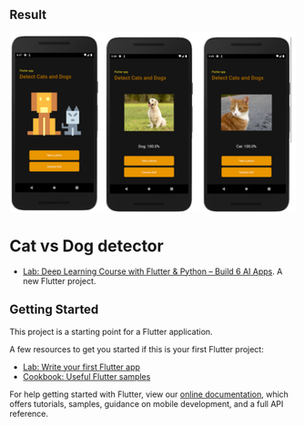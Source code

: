 ## Result
![image](https://github.com/vhtu/DetectCatvsDog/blob/master/img/img4.png)

<!-- ## Image2
![image](https://github.com/vhtu/DetectCatvsDog/blob/master/img/img2.png)

## Image2
![image](https://github.com/vhtu/DetectCatvsDog/blob/master/img/img3.png) -->


# Cat vs Dog detector
- [Lab: Deep Learning Course with Flutter & Python – Build 6 AI Apps](https://www.udemy.com/course/flutter-deeplearning-course/).
A new Flutter project.

## Getting Started

This project is a starting point for a Flutter application.

A few resources to get you started if this is your first Flutter project:

- [Lab: Write your first Flutter app](https://flutter.dev/docs/get-started/codelab)
- [Cookbook: Useful Flutter samples](https://flutter.dev/docs/cookbook)

For help getting started with Flutter, view our
[online documentation](https://flutter.dev/docs), which offers tutorials,
samples, guidance on mobile development, and a full API reference.

